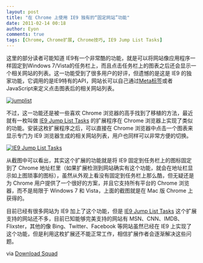 ```yaml
---
layout: post
title: "在 Chrome 上使用 IE9 独有的“固定网站”功能"
date: 2011-02-14 00:18
author: Eyon
comments: true
tags: [Chrome, Chrome扩展, Chrome技巧, IE9 Jump List Tasks]
---
```

这里的部分读者可能知道 IE9有一个非常酷的功能，就是可以将网站像应用程序一样固定到Windows 7/Vista的任务栏上，而且点击任务栏上的图表之后还会显示一个相关网站的列表。这一功能受到了很多用户的好评，但遗憾的是这是 IE9 的独家功能，它调用的是IE9特有的API，网站长可以自己通过[Meta标签](http://msdn.microsoft.com/en-us/library/gg491732(v=vs.85).aspx)或者JavaScript来定义点击图表后的相关网站列表。

<a href="http://img.chromi.org/2011/02/jumplist.png">![](http://img.chromi.org/2011/02/jumplist.png "jumplist")</a>

不过，这一功能还是被一些喜欢 Chrome 浏览器的高手找到了移植的方法，最近就有一枚叫做 [IE9 Jump List Tasks](https://chrome.google.com/extensions/detail/foekkphhdncclpelbmngokikjnkikpad?hl=en-US) 的扩展程序在 Chrome 浏览器上实现了类似的功能。安装这枚扩展程序之后，可以直接在 Chrome 浏览器中点击一个图表来显示专门为 IE9 浏览器生成的相关网站列表，用户也同样可以非常方便的切换。

<a href="http://img.chromi.org/2011/02/IE9-Jump-List-Tasks.png">![](http://img.chromi.org/2011/02/IE9-Jump-List-Tasks.png "IE9 Jump List Tasks")</a>

从截图中可以看出，其实这个扩展的功能就是将 IE9 固定到任务栏上的图标固定到了 Chrome 地址栏里（如果扩展检测到网站确实有这个功能，就会在地址栏显示如上图琐事的图标），虽然从外观上看没有固定到任务栏上那么酷，但无疑还是为 Chrome 用户提供了一个很好的方案，并且它支持所有平台的 Chrome 浏览器，而不是局限于 Windows 7 和 Vista，上面的截图就是在 Mac 版 Chrome 上获得的。

目前已经有很多网站为 IE9 加上了这个功能，但是 [IE9 Jump List Tasks](https://chrome.google.com/extensions/detail/foekkphhdncclpelbmngokikjnkikpad?hl=en-US) 这个扩展支持的网站还不多，目前已知能够完美支持的网站有 MSN、CNN、IMDB、Flixster，其他的像 Bing、Twitter、Facebook 等网站虽然已经在 IE9 上实现了这个功能，但是利用这枚扩展还不能正常工作，相信扩展作者会逐渐解决这些问题。

via [Download Squad](http://downloadsquad.switched.com/2011/02/11/google-chrome-extension-lets-you-use-ie9-pinned-site-actions-on/)
